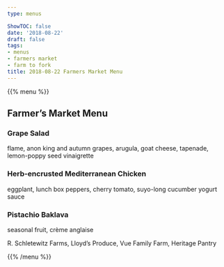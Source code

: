 ```yaml
---
type: menus

ShowTOC: false
date: '2018-08-22'
draft: false
tags:
- menus
- farmers market
- farm to fork
title: 2018-08-22 Farmers Market Menu
---
```


{{% menu %}}

## Farmer’s Market Menu

### Grape Salad

flame, anon king and autumn grapes,
arugula, goat cheese, tapenade,
lemon\-poppy seed vinaigrette

### Herb\-encrusted Mediterranean Chicken

eggplant, lunch box peppers, cherry tomato,
suyo\-long cucumber yogurt sauce

### Pistachio Baklava

seasonal fruit, crème anglaise


R\. Schletewitz Farms, Lloyd’s Produce,
Vue Family Farm, Heritage Pantry

{{% /menu %}}
